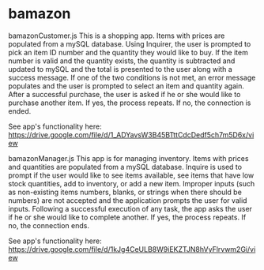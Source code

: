 # bamazon

bamazonCustomer.js 
This is a shopping app. Items with prices are populated from a mySQL database. Using Inquirer, the user is prompted to pick an item ID number and the quantity they would like to buy. If the item number is valid and the quantity exists, the quantity is subtracted and updated to mySQL and the total is presented to the user along with a success message. If one of the two conditions is not met, an error message populates and the user is prompted to select an item and quantity again. After a successful purchase, the user is asked if he or she would like to purchase another item. If yes, the process repeats. If no, the connection is ended. 

See app's functionality here: https://drive.google.com/file/d/1_ADYavsW3B45BTttCdcDedf5ch7m5D6x/view

bamazonManager.js
This app is for managing inventory. Items with prices and quantities are populated from a mySQL database. Inquire is used to prompt if the user would like to see items available, see items that have low stock quantities, add to inventory, or add a new item. Improper inputs (such as non-existing items numbers, blanks, or strings when there should be numbers) are not accepted and the application prompts the user for valid inputs. Following a successful execution of any task, the app asks the user if he or she would like to complete another. If yes, the process repeats. If no, the connection ends. 

See app's functionality here: https://drive.google.com/file/d/1kJg4CeULB8W9iEKZTJN8hVyFlrvwm2Gi/view